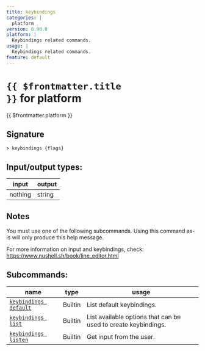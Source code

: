 ```yaml
---
title: keybindings
categories: |
  platform
version: 0.90.0
platform: |
  Keybindings related commands.
usage: |
  Keybindings related commands.
feature: default
---
```


<!-- This file is automatically generated. Please edit the command in https://github.com/nushell/nushell instead. -->

# <code>{{ $frontmatter.title }}</code> for platform

<div class='command-title'>{{ $frontmatter.platform }}</div>

## Signature

`> keybindings {flags} `

## Input/output types:

| input   | output |
| ------- | ------ |
| nothing | string |

## Notes

You must use one of the following subcommands. Using this command as-is will only produce this help message.

For more information on input and keybindings, check:
https://www.nushell.sh/book/line_editor.html

## Subcommands:

| name                                                           | type    | usage                                                          |
| -------------------------------------------------------------- | ------- | -------------------------------------------------------------- |
| [`keybindings default`](/commands/docs/keybindings_default.md) | Builtin | List default keybindings.                                      |
| [`keybindings list`](/commands/docs/keybindings_list.md)       | Builtin | List available options that can be used to create keybindings. |
| [`keybindings listen`](/commands/docs/keybindings_listen.md)   | Builtin | Get input from the user.                                       |
